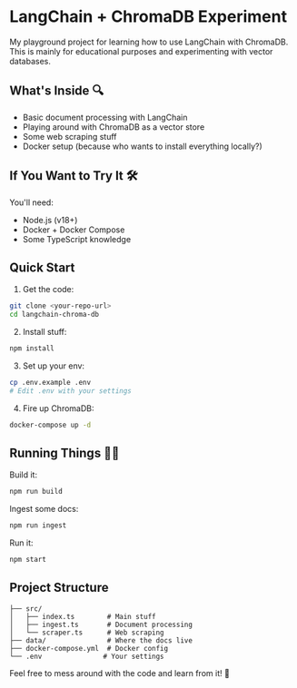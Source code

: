 # LangChain + ChromaDB Experiment

My playground project for learning how to use LangChain with ChromaDB. This is mainly for educational purposes and experimenting with vector databases.

## What's Inside 🔍

- Basic document processing with LangChain
- Playing around with ChromaDB as a vector store
- Some web scraping stuff
- Docker setup (because who wants to install everything locally?)

## If You Want to Try It 🛠️

You'll need:
- Node.js (v18+)
- Docker + Docker Compose
- Some TypeScript knowledge

## Quick Start

1. Get the code:
```bash
git clone <your-repo-url>
cd langchain-chroma-db
```

2. Install stuff:
```bash
npm install
```

3. Set up your env:
```bash
cp .env.example .env
# Edit .env with your settings
```

4. Fire up ChromaDB:
```bash
docker-compose up -d
```

## Running Things 🏃‍♂️

Build it:
```bash
npm run build
```

Ingest some docs:
```bash
npm run ingest
```

Run it:
```bash
npm start
```

## Project Structure

```
├── src/
│   ├── index.ts        # Main stuff
│   ├── ingest.ts       # Document processing
│   └── scraper.ts      # Web scraping
├── data/               # Where the docs live
├── docker-compose.yml  # Docker config
└── .env               # Your settings
```

Feel free to mess around with the code and learn from it! 🧪 